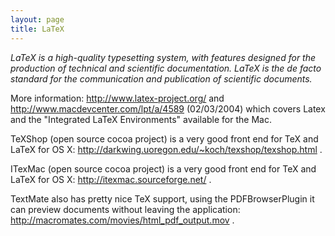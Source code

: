 ```yaml
---
layout: page
title: LaTeX
---
```


*LaTeX is a high-quality typesetting system, with features designed for the production of technical and scientific documentation. LaTeX is the de facto standard for the communication and publication of scientific documents.*

More information: http://www.latex-project.org/ and http://www.macdevcenter.com/lpt/a/4589 (02/03/2004) which covers Latex and the "Integrated LaTeX Environments" available for the Mac.

TeXShop (open source cocoa project) is a very good front end for TeX and LaTeX for OS X: http://darkwing.uoregon.edu/~koch/texshop/texshop.html .

ITexMac (open source cocoa project) is a very good front end for TeX and LaTeX for OS X: http://itexmac.sourceforge.net/ .

TextMate also has pretty nice TeX support, using the PDFBrowserPlugin it can preview documents without leaving the application: http://macromates.com/movies/html_pdf_output.mov .

